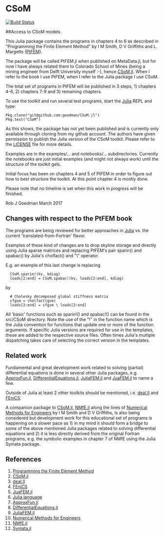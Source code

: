 # CSoM


[![Build Status](https://travis-ci.org/goedman/CSoM.jl.svg?branch=master)](https://travis-ci.org/goedman/CSoM.jl)


##Access to CSoM models

This Julia package contains the programs in chapters 4 to 6 as described in "Programming the Finite Element Method" by I M Smith, D V Griffiths and L. Margetts ([PtFEM]( http://www.wiley.com/WileyCDA/WileyTitle/productCd-1119973341.html )). 

The package will be called PtFEM.jl when published on MetaData.jl, but for now I have always related them to Colorado School of Mines (being a mining engineer from Delft University myself :-), hence [CSoM.jl](https://github.com/goedman/CSoM.jl). When I refer to the book I use PtFEM, when I refer to the Julia package I use CSoM.

The total set of programs in PtFEM will be published in 3 steps, 1) chapters 4-6,
2) chapters 7-9 and 3) remaining chapters.

To use the toolkit and run several test programs, start the [Julia](http://julialang.org) REPL and type:

```
Pkg.clone("git@github.com:goedman/CSoM.jl")
Pkg.test("CSoM")
```

As this shows, the package has not yet been published and is currently only available through cloning from my github account. The authors have given permission to publish the Julia version of the CSoM toolkit. Please refer to the [LICENSE](https://github.com/goedman/CSoM.jl/blob/master/LICENSE.md) file for more details.

Examples are in the examples/... and notebooks/... subdirectories. Currently the notebooks are just initial examples (and might not always work) until the structure of the toolkit gels.

Initial focus has been on chapters 4 and 5 of PtFEM in order to figure out how to best structure the toolkit. At this point chapter 4 is mostly done.

Please note that no timeline is set when this work in progress will be finished.

Rob J Goedman
March 2017

## Changes with respect to the PtFEM book

The programs are being reviewed for better approaches in [Julia](http://julialang.org) vs. the current 'translated-from-Fortran' flavor. 

Examples of these kind of changes are to drop skyline storage and directly using Julia sparse matrices and replacing PtFEM's pair sparin() and spabac() by Julia's cholfact() and "\\" operator.

E.g. an example of this last change is replacing

```
  CSoM.sparin!(kv, kdiag)
  loads[2:end] = CSoM.spabac!(kv, loads[2:end], kdiag)
```

by

```
  # Cholesky decomposed global stiffness matrix
  cfgsm = cholfact(gsm)
  loads[2:end] = cfgsm \ loads[2:end]
```

All 'basic' functions such as sparin!() and spabac!() can be found in the src/CSoM directory. Note the use of the "!" in the function name which is the Julia convention for functions that update one or more of the function arguments. If specific Julia versions are required for use in the templates, these are added to the respective source files. Often times Julia's multiple dispatching takes care of selecting the correct version in the templates.

## Related work

Fundamental and great development work related to solving (partial) differential equations is done in several other Julia packages, e.g. [ApproxFun.jl](https://github.com/JuliaApproximation/ApproxFun.jl), [DifferentialEquations.jl](https://github.com/JuliaDiffEq/DifferentialEquations.jl), [JuliaFEM.jl](http://www.juliafem.org) and  [JuaFEM.jl](https://github.com/KristofferC/JuAFEM.jl) to name a few.

Outside of Julia at least 2 other toolkits should be mentioned, i.e.  [deal.II](http://dealii.org) and [FEniCS](https://fenicsproject.org).

A companion package to [CSoM.jl](https://github.com/goedman/CSoM.jl), [NMfE.jl](https://github.com/goedman/NMfE.jl) along the lines of [Numerical Methods for Engineers](https://www.crcpress.com/Numerical-Methods-for-Engineers-Second-Edition/Griffiths-Smith/p/book/9781584884019) by I M Smith and D V Griffiths, is also being considered but development work for this educational set of programs is happening on a slower pace as 1) in my mind it should form a bridge to some of the above mentioned Julia packages related to solving differential equations and 2) it is less directly derived from the original Fortran programs, e.g. the symbolic examples in chapter 7 of NMfE using the Julia Symata package.

## References

1. [Programming the Finite Element Method](http://www.wiley.com/WileyCDA/WileyTitle/productCd-1119973341.html)
1. [CSoM.jl](https://github.com/goedman/CSoM.jl)
1. [deal.II](http://dealii.org)
1. [FEniCS](https://fenicsproject.org)
1. [JuaFEM.jl](https://github.com/KristofferC/JuAFEM.jl)
1. [Julia language](http://julialang.org)
1. [ApproxFun.jl](https://github.com/JuliaApproximation/ApproxFun.jl)
1. [DifferentialEquations.jl](https://github.com/JuliaDiffEq/DifferentialEquations.jl)
1. [JuliaFEM.jl](http://www.juliafem.org)
1. [Numerical Methods for Engineers](https://www.crcpress.com/Numerical-Methods-for-Engineers-Second-Edition/Griffiths-Smith/p/book/9781584884019)
1. [NMfE.jl](https://github.com/goedman/NMfE.jl)
1. [Symata.jl](https://github.com/jlapeyre/Symata.jl)